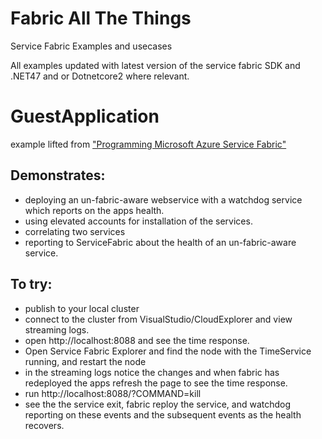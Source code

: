# Fabric All The Things
Service Fabric Examples and usecases

All examples updated with latest version of the service fabric SDK and .NET47 and or Dotnetcore2 where relevant.

# GuestApplication
example lifted from ["Programming Microsoft Azure Service Fabric"](https://www.amazon.co.uk/Programming-Microsoft-Developer-Reference-Paperback/dp/1509301887)

## Demonstrates: 

* deploying an un-fabric-aware webservice with a watchdog service which reports on the apps health.
* using elevated accounts for installation of the services.
* correlating two services
* reporting to ServiceFabric about the health of an un-fabric-aware service.

## To try:

* publish to your local cluster
* connect to the cluster from VisualStudio/CloudExplorer and view streaming logs.
* open http://localhost:8088 and see the time response.
* Open Service Fabric Explorer and find the node with the TimeService running, and restart the node
* in the streaming logs notice the changes and when fabric has redeployed the apps refresh the page to see the time response.
* run http://localhost:8088/?COMMAND=kill 
* see the the service exit, fabric reploy the service, and watchdog reporting on these events and the subsequent events as the health recovers.

